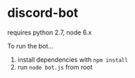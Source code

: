# discord-bot

requires python 2.7, node 6.x

To run the bot...
1. install dependencies with `npm install`
2. run `node bot.js` from root
